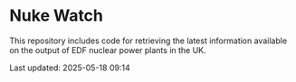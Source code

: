 # Nuke Watch

This repository includes code for retrieving the latest information available on the output of EDF nuclear power plants in the UK.

Last updated: 2025-05-18 09:14